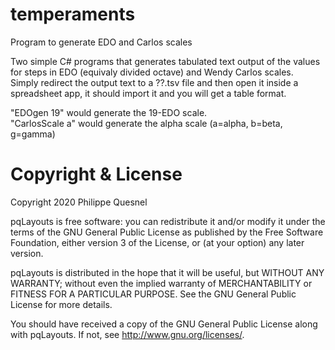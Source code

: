 # temperaments
Program to generate EDO and Carlos scales

Two simple C# programs that generates tabulated text output of the values for steps in EDO (equivaly divided octave) and Wendy Carlos scales.  
Simply redirect the output text to a ??.tsv file and then open it inside a spreadsheet app, it should import it and you will get a table format.

"EDOgen 19" would generate the 19-EDO scale.  
"CarlosScale a" would generate the alpha scale (a=alpha, b=beta, g=gamma)


Copyright & License
===================

Copyright 2020 Philippe Quesnel  

pqLayouts is free software: you can redistribute it and/or modify
it under the terms of the GNU General Public License as published by
the Free Software Foundation, either version 3 of the License, or
(at your option) any later version.

pqLayouts is distributed in the hope that it will be useful,
but WITHOUT ANY WARRANTY; without even the implied warranty of
MERCHANTABILITY or FITNESS FOR A PARTICULAR PURPOSE.  See the
GNU General Public License for more details.

You should have received a copy of the GNU General Public License
along with pqLayouts.  If not, see <http://www.gnu.org/licenses/>.